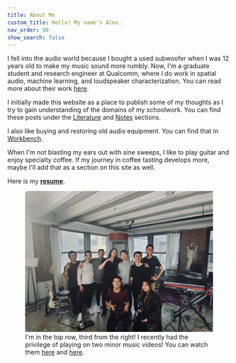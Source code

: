 ```yaml
---
title: About Me
custom_title: Hello! My name's Alex.
nav_order: 99
show_search: false
---
```


I fell into the audio world because I bought a used subwoofer when I was 12 years old to make my music sound more rumbly. Now, I'm a graduate student and research engineer at Qualcomm, where I do work in spatial audio, machine learning, and loudspeaker characterization. You can read more about their work <a href="https://www.qualcomm.com/products/features/aqstic">here</a>.

I initially made this website as a place to publish some of my thoughts as I try to gain understanding of the domains of my schoolwork. You can find these posts under the <a href="https://alextongue.github.io/digest/lit/">Literature</a> and <a href="https://alextongue.github.io/digest/notes/">Notes</a> sections.

I also like buying and restoring old audio equipment. You can find that in <a href="https://alextongue.github.io/workbench/">Workbench</a>.

When I'm not blasting my ears out with sine sweeps, I like to play guitar and enjoy specialty coffee. If my journey in coffee tasting develops more, maybe I'll add that as a section on this site as well.

Here is my <b><a href="https://www.dropbox.com/s/wwiro5y0bjgg4fc/Alex_Tung_Resume_FA19_nb.pdf?dl=0">resume</a></b>.

<figure>
<img src="https://github.com/alextongue/alextongue.github.io/blob/master/workbench/resources/krpt.JPG?raw=true">
<figcaption>I'm in the top row, third from the right! I recently had the privilege of playing on two minor music videos! You can watch them <a href="https://www.youtube.com/watch?v=gpHsjl9bWs0">here</a> and <a href="https://www.youtube.com/watch?v=QfH5pGiZTA0">here</a>.</figcaption>
</figure>




